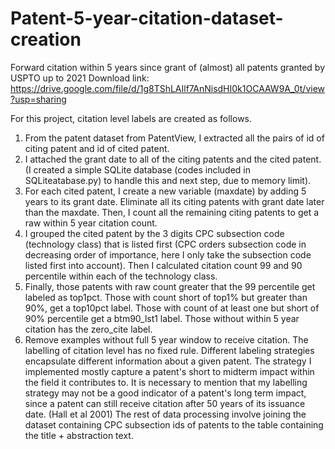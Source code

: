 # Patent-5-year-citation-dataset-creation
Forward citation within 5 years since grant of (almost) all patents granted by USPTO up to 2021
Download link: https://drive.google.com/file/d/1g8TShLAIlf7AnNisdHI0k1OCAAW9A_0t/view?usp=sharing

For this project, citation level labels are created as follows.
1. From the patent dataset from PatentView, I extracted all the pairs of id of citing patent  and id of cited patent.
2. I attached the grant date to all of the citing patents and the cited patent. (I created a simple SQLite database (codes included in SQLiteatabase.py) to handle this and next step, due to memory limit).
3. For each cited patent, I create a new variable (maxdate) by adding 5 years to its grant date. Eliminate all its citing patents with grant date later than the maxdate. Then, I count all the remaining citing patents to get a raw within 5 year citation count.
4. I grouped the cited patent by the 3 digits CPC subsection code (technology class) that is listed first (CPC orders subsection code in decreasing order of importance, here I only take the subsection code listed first into account). Then I calculated citation count 99 and 90 percentile within each of the technology class.
5. Finally, those patents with raw count greater that the 99 percentile get labeled as top1pct. Those with count short of top1\% but greater than 90\%, get a top10pct label. Those with count of at least one but short of 90\% percentile get a btm90_lst1 label. Those without within 5 year citation has the zero_cite label.
6. Remove examples without full 5 year window to receive citation.
The labelling of citation level has no fixed rule. Different labeling strategies encapsulate different information about a given patent. The strategy I implemented mostly capture a patent's short to midterm impact within the field it contributes to. It is necessary to mention that my labelling strategy may not be a good indicator of a patent's long term impact, since a patent can still receive citation after 50 years of its issuance date. (Hall et al 2001)
The rest of data processing involve joining the dataset containing CPC subsection ids of patents to the table containing the title + abstraction text.
